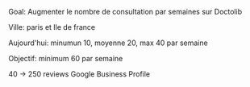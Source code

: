 Goal: Augmenter le nombre de consultation par semaines sur Doctolib

Ville: paris et Ile de france

Aujourd'hui:
minumun 10, moyenne 20, max 40 par semaine

Objectif:
minimum 60 par semaine


40 -> 250 reviews Google Business Profile
